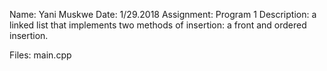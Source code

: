 
Name: Yani Muskwe
Date: 1/29.2018
Assignment: Program 1
Description:
    a linked list that implements two methods of insertion: a front and ordered insertion.

Files:
    main.cpp
